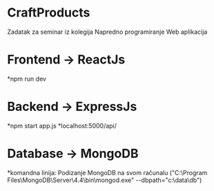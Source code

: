 # CraftProducts
Zadatak za seminar iz kolegija Napredno programiranje Web aplikacija

# Frontend -> ReactJs
*npm run dev

# Backend -> ExpressJs
*npm start app.js
*localhost:5000/api/

# Database -> MongoDB
*komandna linija: Podizanje MongoDB na svom računalu ("C:\Program Files\MongoDB\Server\4.4\bin\mongod.exe" --dbpath="c:\data\db")
